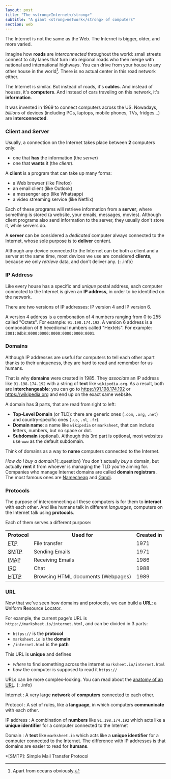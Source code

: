 ```yaml
---
layout: post
title: "The <strong>Internet</strong>"
subtitle: "A giant <strong>network</strong> of computers"
section: web
---
```


The Internet is not the same as the Web. The Internet is bigger, older, and more varied.

Imagine how **roads** are _interconnected_ throughout the world: small streets connect to city lanes that turn into regional roads who then merge with national and international highways. You can drive from your house to any other house in the world[^1]. There is no actual center in this road network either.

The Internet is similar. But instead of roads, it's **cables**. And instead of houses, it's **computers**. And instead of cars traveling on this network, it's **information**.

It was invented in 1969 to connect computers across the US. Nowadays, _billions_ of devices (including PCs, laptops, mobile phones, TVs, fridges...) are **interconnected**.

### Client and Server

Usually, a connection on the Internet takes place between **2** computers only:

* one that **has** the information (the _server_)
* one that **wants** it (the _client_).

A **client** is a program that can take up many forms:

* a Web browser (like Firefox)
* an email client (like Outlook)
* a messenger app (like Whatsapp)
* a video streaming service (like Netflix)

Each of these programs will retrieve information from a **server**, where something is stored (a website, your emails, messages, movies). Although client programs also send information to the server, they usually don't store it, while servers do.

A **server** can be considered a _dedicated_ computer always connected to the Internet, whose sole purpose is to **deliver** content.

Although any device connected to the Internet can be both a client and a server at the same time, most devices we use are considered **clients**, because we only _retrieve_ data, and don't deliver any.
{: .info}

### IP Address

Like every house has a specific and _unique_ postal address, each computer connected to the Internet is given an **IP address**, in order to be identified on the network.

There are two versions of IP addresses: IP version 4 and IP version 6.

A version 4 address is a combonation of 4 numbers ranging from 0 to 255 called "Octets". For example: `91.198.174.192`. A version 6 address is a combonation of 8 hexedicmal numbers called "Hextets". For example: `2001:0db8:0000:0000:0000:0000:0000:0001`.

### Domains

Although IP addresses are useful for computers to tell each other apart thanks to their uniqueness, they are hard to read and remember for us humans.

That is why **domains** were created in 1985. They _associate_ an IP address like `91.198.174.192` with a string of **text** like `wikipedia.org`. As a result, both are **interchangeable**: you can go to <https://91.198.174.192> or <https://wikipedia.org> and end up on the exact same website.

A domain has **3** parts, that are read from right to left:

* **Top-Level Domain** (or TLD): there are generic ones (`.com`, `.org`, `.net`) and country-specific ones (`.us`, `.nl`, `.fr`).
* **Domain name**: a name like `wikipedia` or `marksheet`, that can include letters, numbers, but no space or dot.
* **Subdomain** (optional). Although this 3rd part is optional, most websites use `www` as the default subdomain.

Think of domains as a way to **name** computers connected to the Internet.

_How do I buy a domain?_{:.question}
You don't actually _buy_ a domain, but actually **rent** it from whoever is managing the TLD you're aiming for.
Companies who manage Internet domains are called **domain registrars**. The most famous ones are [Namecheap](https://www.namecheap.com/) and [Gandi](https://www.gandi.net/).

### Protocols

The purpose of interconnecting all these computers is for them to **interact** with each other. And like humans talk in different _languages_, computers on the Internet talk using **protocols**.

Each of them serves a different purpose:

<div class="table">
  <table>
    <tr>
      <th>Protocol</th>
      <th>Used for</th>
      <th>Created in</th>
    </tr>
    <tr>
      <td>
        <abbr title="File Transfer Protocol">FTP</abbr>
      </td>
      <td>File transfer</td>
      <td>1971</td>
    </tr>
    <tr>
      <td>
        <abbr title="Simple Mail Transfer Protocol">SMTP</abbr>
      </td>
      <td>Sending Emails</td>
      <td>1971</td>
    </tr>
    <tr>
      <td>
        <abbr title="Internet Message Access Protocol">IMAP</abbr>
      </td>
      <td>Receiving Emails</td>
      <td>1986</td>
    </tr>
    <tr>
      <td>
        <abbr title="Internet Relay Chat">IRC</abbr>
      </td>
      <td>Chat</td>
      <td>1988</td>
    </tr>
    <tr>
      <td>
        <abbr title="HyperText Transfer Protocol">HTTP</abbr>
      </td>
      <td>Browsing HTML documents (Webpages)</td>
      <td>1989</td>
    </tr>
  </table>
</div>

### URL

Now that we've seen how domains and protocols, we can build a **URL**: a **U**niform **R**esource **L**ocator.

For example, the current page's URL is `https://marksheet.io/internet.html`, and can be divided in 3 parts:

* `https://` is the **protocol**
* `marksheet.io` is the **domain**
* `/internet.html` is the **path**

This URL is **unique** and defines

* _where_ to find something across the internet `marksheet.io/internet.html`
* _how_ the computer is supposed to read it `https://`

URLs can be more complex-looking. You can read about the [anatomy of an URL](https://doepud.co.uk/blog/anatomy-of-a-url).
{: .info}

Internet
: A very large **network** of **computers** connected to each other.

Protocol
: A set of rules, like a **language**, in which computers **communicate** with each other.

IP address
: A combination of **numbers** like `91.198.174.192` which acts like a **unique identifier** for a computer connected to the Internet

Domain
: A **text** like `marksheet.io` which acts like a **unique identifier** for a computer connected to the Internet.
The difference with IP addresses is that domains are easier to read for **humans**.

[^1]: Apart from oceans obviously.

*[SMTP]: Simple Mail Transfer Protocol
